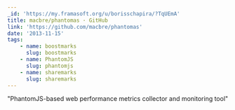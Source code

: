 ```yaml
---
_id: 'https://my.framasoft.org/u/borisschapira/?TqUEmA'
title: macbre/phantomas · GitHub
link: 'https://github.com/macbre/phantomas'
date: '2013-11-15'
tags:
    - name: boostmarks
      slug: boostmarks
    - name: PhantomJS
      slug: phantomjs
    - name: sharemarks
      slug: sharemarks
---
```


<div class="markdown"><p>&quot;PhantomJS-based web performance metrics collector and monitoring tool&quot;
</p></div>
